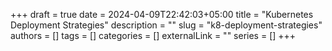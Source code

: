+++ 
draft = true
date = 2024-04-09T22:42:03+05:00
title = "Kubernetes Deployment Strategies"
description = ""
slug = "k8-deployment-strategies"
authors = []
tags = []
categories = []
externalLink = ""
series = []
+++
